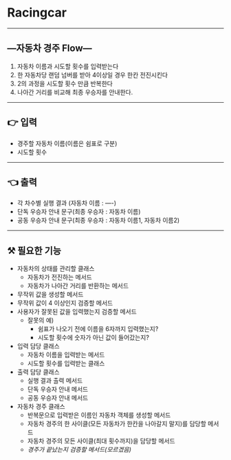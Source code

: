 # Racingcar

---

## —자동차 경주 Flow—

1. 자동차 이름과 시도할 횟수를 입력받는다
2. 한 자동차당 랜덤 넘버를 받아 4이상일 경우 한칸 전진시킨다
3. 2의  과정을 시도할 횟수 만큼 반복한다
4. 나아간 거리를 비교해 최종 우승자를 안내한다.

---

## 👉 입력

- 경주할 자동차 이름(이름은 쉼표로 구분)
- 시도할 횟수

---

## 👈 출력

- 각 차수별 실행 결과 (자동차 이름 : —-)
- 단독 우승자 안내 문구(최종 우승자 : 자동차 이름)
- 공동 우승자 안내 문구(최종 우승자 : 자동차 이름1, 자동차 이름2)

---

## ⚒️ 필요한 기능

- 자동차의 상태를 관리할 클래스
    - 자동차가 전진하는 메서드
    - 자동차가 나아간 거리를 반환하는 메서드
- 무작위 값을 생성할 메서드
- 무작위 값이 4 이상인지 검증할 메서드
- 사용자가 잘못된 값을 입력했는지 검증할 메서드
    - 잘못의 예)
        - 쉼표가 나오기 전에 이름을 6자까지 입력했는지?
        - 시도할 횟수에 숫자가 아닌 값이 들어갔는지?
- 입력 담당 클래스
    - 자동차 이름을 입력받는 메서드
    - 시도할 횟수를 입력받는 클래스
- 출력 담당 클래스
    - 실행 결과 출력 메서드
    - 단독 우승자 안내 메서드
    - 공동 우승자 안내 메서드
- 자동차 경주 클래스
    - 반복문으로 입력받은 이름인 자동차 객체를 생성할 메서드
    - 자동차 경주의 한 사이클(모든 자동차가 한칸을 나아갈지 말지)를 담당할 메서드
    - 자동차 경주의 모든 사이클(최대 횟수까지)을 담당할 메서드
    - *경주가 끝났는지 검증할 메서드(모르겠음)*